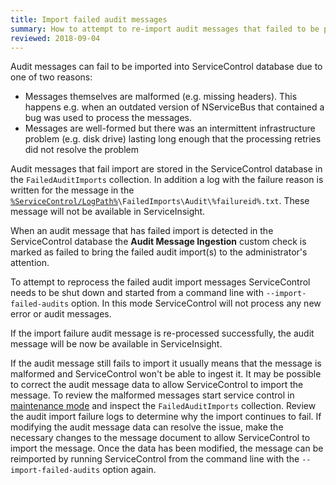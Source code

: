 ```yaml
---
title: Import failed audit messages
summary: How to attempt to re-import audit messages that failed to be processed
reviewed: 2018-09-04
---
```


Audit messages can fail to be imported into ServiceControl database due to one of two reasons:
 * Messages themselves are malformed (e.g. missing headers). This happens e.g. when an outdated version of NServiceBus that contained a bug was used to process the messages.
 * Messages are well-formed but there was an intermittent infrastructure problem (e.g. disk drive) lasting long enough that the processing retries did not resolve the problem

Audit messages that fail import are stored in the ServiceControl database in the `FailedAuditImports` collection. In addition a log with the failure reason is written for the message in the [`%ServiceControl/LogPath%`](https://docs.particular.net/servicecontrol/creating-config-file#host-settings-servicecontrollogpath)`\FailedImports\Audit\%failureid%.txt`. These message will not be available in ServiceInsight.

When an audit message that has failed import is detected in the ServiceControl database the **Audit Message Ingestion** custom check is marked as failed to bring the failed audit import(s) to the administrator's attention.

To attempt to reprocess the failed audit import messages ServiceControl needs to be shut down and started from a command line with `--import-failed-audits` option. In this mode ServiceControl will not process any new error or audit messages.

If the import failure audit message is re-processed successfully, the audit message will be now be available in ServiceInsight. 

If the audit message still fails to import it usually means that the message is malformed and ServiceControl won't be able to ingest it. It may be possible to correct the audit message data to allow ServiceControl to import the message. To review the malformed messages start service control in [maintenance mode](/servicecontrol/use-ravendb-studio.md) and inspect the `FailedAuditImports` collection. Review the audit import failure logs to determine why the import continues to fail. If modifying the audit message data can resolve the issue, make the necessary changes to the message document to allow ServiceControl to import the message. Once the data has been modified, the message can be reimported by running ServiceControl from the command line with the `--import-failed-audits` option again.
